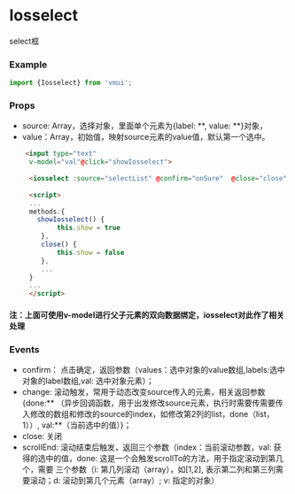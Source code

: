 Iosselect
====================
select框

### Example

```js
import {Iosselect} from 'vmui';
```

### Props

* source: Array，选择对象，里面单个元素为{label: **, value: **}对象，
* value：Array，初始值，映射source元素的value值，默认第一个选中。

```html
	<input type="text"
	 v-model="val"@click="showIosselect">
	 
	 <iosselect :source="selectList" @confirm="onSure"  @close="close" v-if="show" v-model="val"></iosselect>
	 
	 <script>
	 ...
	 methods:{
	   showIosselect() {
		    this.show = true
		},
		close() {
		    this.show = false
		},
		...
	 }
	 ...
	 </script>
```
#### 注：上面可使用v-model进行父子元素的双向数据绑定，iosselect对此作了相关处理

### Events

* confirm： 点击确定，返回参数（values：选中对象的value数组,labels:选中对象的label数组,val: 选中对象元素）；
* change: 滚动触发，常用于动态改变source传入的元素，相关返回参数{done:** （异步回调函数，用于出发修改source元素，执行时需要传需要传入修改的数组和修改的source的index，如修改第2列的list，done（list，1））, val:**（当前选中的值）}；
* close: 关闭
* scrollEnd: 滚动结束后触发，返回三个参数（index：当前滚动参数，val: 获得的选中的值，done: 这是一个会触发scrollTo的方法，用于指定滚动到第几个，需要
三个参数（i: 第几列滚动（array），如[1,2], 表示第二列和第三列需要滚动；d: 滚动到第几个元素（array）; v: 指定的对象）




